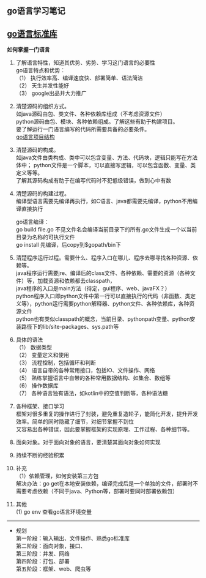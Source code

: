 **go语言学习笔记**
---
[go语言标准库](https://studygolang.com/pkgdoc)
---
**如何掌握一门语言**
1.  了解语言特性，知道其优势、劣势、学习这门语言的必要性  
   go语言特点和优势：  
   （1） 执行效率高、编译速度快、部署简单、语法简洁  
   （2） 天生并发性能好  
   （3） google出品并大力推广  

2.  清楚源码的组织方式。  
   如java源码由包、类文件、各种依赖库组成（不考虑资源文件）  
   python源码由包、模块、各种依赖组成。了解这些有助于构建项目。  
   要了解运行一门语言编写的代码所需要具备的必要条件。  
   [go语言项目结构](http://www.cnblogs.com/zsy/p/5262632.html)

3.  清楚源码的构成。  
   如java文件由类构成、类中可以包含变量、方法、代码块，逻辑只能写在方法体中；
   python文件是一个脚本，可以直接写逻辑，可以包含函数、变量、类定义等等。  
   了解其源码构成有助于在编写代码时不犯低级错误，做到心中有数  
   
4. 清楚源码的构建过程。  
   编译型语言需要先编译再执行，如C语言、java都需要先编译，python不用编译直接执行  
   
   go语言编译：  
   go build file.go 不见文件名会编译当前目录下的所有.go文件生成一个以当前目录为名称的可执行文件  
   go install 先编译，后copy到$gopath/bin下  
   

5. 清楚程序运行过程。需要什么、程序入口在哪儿、程序去哪寻找各种资源、依赖等。   
   java程序运行需要jre、编译后的class文件、各种依赖、需要的资源（各种文件）等，加载资源和依赖都去classpath，  
   java程序的入口是main方法（待定，gui程序、web、javaFX？）  
   python程序入口即python文件中第一行可以直接执行的代码（非函数、类定义等），python运行需要python解释器、python文件、各种依赖库，各种资源文件  
   python也有类似classpath的概念，当前目录、pythonpath变量、python安装路径下的lib/site-packages、sys.path等  
  
6. 具体的语法  
   （1） 数据类型    
   （2） 变量定义和使用  
   （3） 流程控制，包括循环和判断  
   （4） 语言自带的各种常用接口，包括IO、文件操作、网络  
   （5） 熟练掌握语言中自带的各种常用数据结构、如集合、数组等  
   （6） 操作数据库  
   （7） 各种语言独有语法，如kotlin中的空值判断等，各种语法糖  

7. 各种框架、接口学习  
   框架对很多重复的操作进行了封装，避免重复造轮子，能简化开发，提升开发效率。简单的同时隐藏了细节，对细节掌握不到位  
   又容易出各种错误，因此要掌握框架的实现原理、工作过程、各种细节等。  

8. 面向对象。对于面向对象的语言，要清楚其面向对象如何实现  

9. 持续不断的经验积累  

10. 补充  
   （1）依赖管理，如何安装第三方包  
   解决办法：go get在本地安装依赖，编译完成后是一个单独的文件，部署时不需要考虑依赖（不同于java、Python等，部署时要同时部署依赖包）  
   
11. 其他  
   (1) go env 查看go语言环境变量  

---

+ 规划  
第一阶段：输入输出、文件操作、熟悉go标准库  
第二阶段：面向对象，接口、  
第三阶段：并发、网络  
第四阶段：打包、部署  
第五阶段：框架、web、爬虫等  
